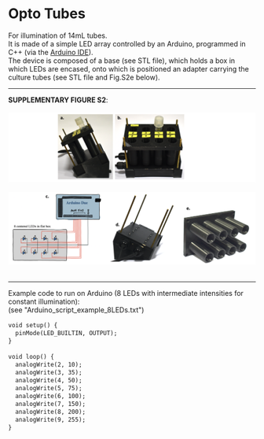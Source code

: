 
# Opto Tubes
For illumination of 14mL tubes. </br>
It is made of a simple LED array controlled by an Arduino, programmed in C++ (via the [Arduino IDE](https://www.arduino.cc/en/software)). </br>
The device is composed of a base (see STL file), which holds a box in which LEDs are encased, onto which is positioned an adapter carrying the culture tubes (see STL file and Fig.S2e below). </br>

___
**SUPPLEMENTARY FIGURE S2**: </br></br>
![](FIGS2A_optotubes.png)</br></br>
![](FIGS2C_optotubes.png)</br></br>

___
Example code to run on Arduino (8 LEDs with intermediate intensities for constant illumination):</br>
(see "Arduino_script_example_8LEDs.txt")</br>
```
void setup() {
  pinMode(LED_BUILTIN, OUTPUT);
}

void loop() {
  analogWrite(2, 10);
  analogWrite(3, 35);
  analogWrite(4, 50);
  analogWrite(5, 75);
  analogWrite(6, 100);
  analogWrite(7, 150);
  analogWrite(8, 200);
  analogWrite(9, 255);
}
```
